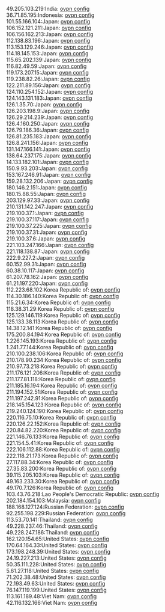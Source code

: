 49.205.103.219:India: [ovpn config](vpn/49_205_103_219.ovpn)  
36.71.85.195:Indonesia: [ovpn config](vpn/36_71_85_195.ovpn)  
101.55.166.104:Japan: [ovpn config](vpn/101_55_166_104.ovpn)  
106.152.121.211:Japan: [ovpn config](vpn/106_152_121_211.ovpn)  
106.156.162.213:Japan: [ovpn config](vpn/106_156_162_213.ovpn)  
112.138.83.196:Japan: [ovpn config](vpn/112_138_83_196.ovpn)  
113.153.129.246:Japan: [ovpn config](vpn/113_153_129_246.ovpn)  
114.18.145.153:Japan: [ovpn config](vpn/114_18_145_153.ovpn)  
115.65.202.139:Japan: [ovpn config](vpn/115_65_202_139.ovpn)  
116.82.49.59:Japan: [ovpn config](vpn/116_82_49_59.ovpn)  
119.173.207.15:Japan: [ovpn config](vpn/119_173_207_15.ovpn)  
119.238.82.26:Japan: [ovpn config](vpn/119_238_82_26.ovpn)  
122.211.89.156:Japan: [ovpn config](vpn/122_211_89_156.ovpn)  
124.110.254.152:Japan: [ovpn config](vpn/124_110_254_152.ovpn)  
124.143.131.183:Japan: [ovpn config](vpn/124_143_131_183.ovpn)  
126.1.35.70:Japan: [ovpn config](vpn/126_1_35_70.ovpn)  
126.203.198.9:Japan: [ovpn config](vpn/126_203_198_9.ovpn)  
126.29.214.239:Japan: [ovpn config](vpn/126_29_214_239.ovpn)  
126.4.160.250:Japan: [ovpn config](vpn/126_4_160_250.ovpn)  
126.79.186.36:Japan: [ovpn config](vpn/126_79_186_36.ovpn)  
126.81.235.183:Japan: [ovpn config](vpn/126_81_235_183.ovpn)  
126.8.241.156:Japan: [ovpn config](vpn/126_8_241_156.ovpn)  
131.147.166.141:Japan: [ovpn config](vpn/131_147_166_141.ovpn)  
138.64.237.175:Japan: [ovpn config](vpn/138_64_237_175.ovpn)  
14.133.182.101:Japan: [ovpn config](vpn/14_133_182_101.ovpn)  
150.9.93.203:Japan: [ovpn config](vpn/150_9_93_203.ovpn)  
153.167.246.91:Japan: [ovpn config](vpn/153_167_246_91.ovpn)  
159.28.132.206:Japan: [ovpn config](vpn/159_28_132_206.ovpn)  
180.146.2.151:Japan: [ovpn config](vpn/180_146_2_151.ovpn)  
180.15.88.55:Japan: [ovpn config](vpn/180_15_88_55.ovpn)  
203.129.97.33:Japan: [ovpn config](vpn/203_129_97_33.ovpn)  
210.131.142.247:Japan: [ovpn config](vpn/210_131_142_247.ovpn)  
219.100.37.1:Japan: [ovpn config](vpn/219_100_37_1.ovpn)  
219.100.37.117:Japan: [ovpn config](vpn/219_100_37_117.ovpn)  
219.100.37.225:Japan: [ovpn config](vpn/219_100_37_225.ovpn)  
219.100.37.31:Japan: [ovpn config](vpn/219_100_37_31.ovpn)  
219.100.37.6:Japan: [ovpn config](vpn/219_100_37_6.ovpn)  
221.103.247.166:Japan: [ovpn config](vpn/221_103_247_166.ovpn)  
221.118.138.87:Japan: [ovpn config](vpn/221_118_138_87.ovpn)  
222.9.227.2:Japan: [ovpn config](vpn/222_9_227_2.ovpn)  
60.152.99.31:Japan: [ovpn config](vpn/60_152_99_31.ovpn)  
60.38.10.117:Japan: [ovpn config](vpn/60_38_10_117.ovpn)  
61.207.78.162:Japan: [ovpn config](vpn/61_207_78_162.ovpn)  
61.21.197.220:Japan: [ovpn config](vpn/61_21_197_220.ovpn)  
112.223.68.102:Korea Republic of: [ovpn config](vpn/112_223_68_102.ovpn)  
114.30.186.140:Korea Republic of: [ovpn config](vpn/114_30_186_140.ovpn)  
115.21.6.34:Korea Republic of: [ovpn config](vpn/115_21_6_34.ovpn)  
118.38.31.29:Korea Republic of: [ovpn config](vpn/118_38_31_29.ovpn)  
125.129.146.119:Korea Republic of: [ovpn config](vpn/125_129_146_119.ovpn)  
125.133.38.113:Korea Republic of: [ovpn config](vpn/125_133_38_113.ovpn)  
14.38.12.141:Korea Republic of: [ovpn config](vpn/14_38_12_141.ovpn)  
175.200.84.194:Korea Republic of: [ovpn config](vpn/175_200_84_194.ovpn)  
1.226.145.193:Korea Republic of: [ovpn config](vpn/1_226_145_193.ovpn)  
1.241.77.144:Korea Republic of: [ovpn config](vpn/1_241_77_144.ovpn)  
210.100.238.106:Korea Republic of: [ovpn config](vpn/210_100_238_106.ovpn)  
210.178.90.234:Korea Republic of: [ovpn config](vpn/210_178_90_234.ovpn)  
210.97.73.218:Korea Republic of: [ovpn config](vpn/210_97_73_218.ovpn)  
211.176.121.206:Korea Republic of: [ovpn config](vpn/211_176_121_206.ovpn)  
211.177.81.118:Korea Republic of: [ovpn config](vpn/211_177_81_118.ovpn)  
211.185.16.194:Korea Republic of: [ovpn config](vpn/211_185_16_194.ovpn)  
211.194.152.51:Korea Republic of: [ovpn config](vpn/211_194_152_51.ovpn)  
211.197.242.91:Korea Republic of: [ovpn config](vpn/211_197_242_91.ovpn)  
218.145.154.123:Korea Republic of: [ovpn config](vpn/218_145_154_123.ovpn)  
219.240.124.190:Korea Republic of: [ovpn config](vpn/219_240_124_190.ovpn)  
220.116.75.10:Korea Republic of: [ovpn config](vpn/220_116_75_10.ovpn)  
220.126.22.152:Korea Republic of: [ovpn config](vpn/220_126_22_152.ovpn)  
220.84.82.220:Korea Republic of: [ovpn config](vpn/220_84_82_220.ovpn)  
221.146.76.133:Korea Republic of: [ovpn config](vpn/221_146_76_133.ovpn)  
221.154.5.41:Korea Republic of: [ovpn config](vpn/221_154_5_41.ovpn)  
222.106.112.88:Korea Republic of: [ovpn config](vpn/222_106_112_88.ovpn)  
222.118.21.173:Korea Republic of: [ovpn config](vpn/222_118_21_173.ovpn)  
27.117.88.34:Korea Republic of: [ovpn config](vpn/27_117_88_34.ovpn)  
27.35.83.200:Korea Republic of: [ovpn config](vpn/27_35_83_200.ovpn)  
39.115.205.103:Korea Republic of: [ovpn config](vpn/39_115_205_103.ovpn)  
49.163.233.30:Korea Republic of: [ovpn config](vpn/49_163_233_30.ovpn)  
49.170.7.126:Korea Republic of: [ovpn config](vpn/49_170_7_126.ovpn)  
103.43.76.218:Lao People's Democratic Republic: [ovpn config](vpn/103_43_76_218.ovpn)  
202.184.154.103:Malaysia: [ovpn config](vpn/202_184_154_103.ovpn)  
188.168.127.124:Russian Federation: [ovpn config](vpn/188_168_127_124.ovpn)  
92.255.198.229:Russian Federation: [ovpn config](vpn/92_255_198_229.ovpn)  
113.53.70.141:Thailand: [ovpn config](vpn/113_53_70_141.ovpn)  
49.228.237.46:Thailand: [ovpn config](vpn/49_228_237_46.ovpn)  
49.228.247.186:Thailand: [ovpn config](vpn/49_228_247_186.ovpn)  
162.120.154.65:United States: [ovpn config](vpn/162_120_154_65.ovpn)  
170.64.164.33:United States: [ovpn config](vpn/170_64_164_33.ovpn)  
173.198.248.39:United States: [ovpn config](vpn/173_198_248_39.ovpn)  
24.19.227.213:United States: [ovpn config](vpn/24_19_227_213.ovpn)  
50.35.111.228:United States: [ovpn config](vpn/50_35_111_228.ovpn)  
5.61.27.118:United States: [ovpn config](vpn/5_61_27_118.ovpn)  
71.202.38.48:United States: [ovpn config](vpn/71_202_38_48.ovpn)  
72.193.49.63:United States: [ovpn config](vpn/72_193_49_63.ovpn)  
76.147.119.199:United States: [ovpn config](vpn/76_147_119_199.ovpn)  
113.161.189.48:Viet Nam: [ovpn config](vpn/113_161_189_48.ovpn)  
42.116.132.166:Viet Nam: [ovpn config](vpn/42_116_132_166.ovpn)  
